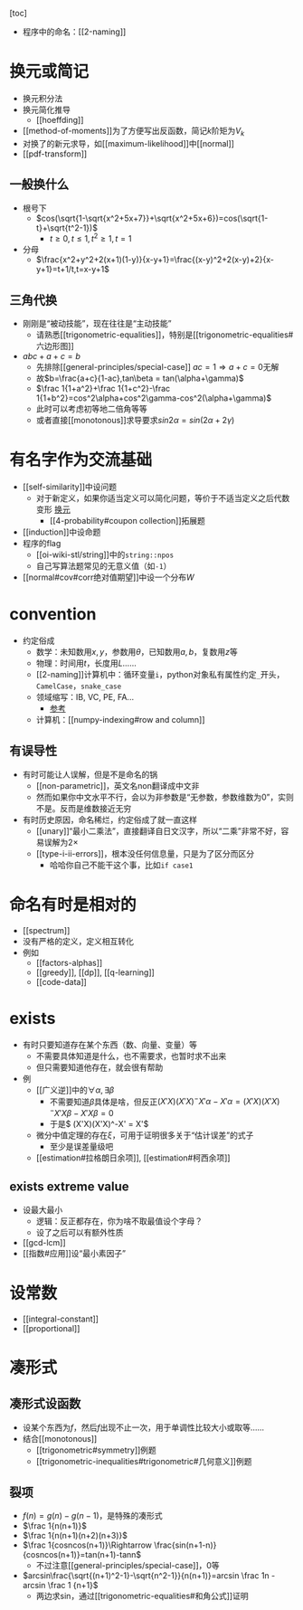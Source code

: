 [toc]
- 程序中的命名：[[2-naming]]
# 换元或简记
- 换元积分法
- 换元简化推导
  - [[hoeffding]]
- [[method-of-moments]]为了方便写出反函数，简记$k$阶矩为$V_k$
- 对换了的新元求导，如[[maximum-likelihood]]中[[normal]]
- [[pdf-transform]]
## 一般换什么
- 根号下
  - $cos(\sqrt{1-\sqrt{x^2+5x+7}}+\sqrt{x^2+5x+6})=cos(\sqrt{1-t}+\sqrt{t^2-1})$
    - $t\ge 0,t\le 1,t^2\ge 1,t=1$
- 分母
  - $\frac{x^2+y^2+2(x+1)(1-y)}{x-y+1}=\frac{(x-y)^2+2(x-y)+2}{x-y+1}=t+1/t,t=x-y+1$
## 三角代换
- 刚刚是“被动技能”，现在往往是“主动技能”
  - 请熟悉[[trigonometric-equalities]]，特别是[[trigonometric-equalities#六边形图]]
- $abc+a+c=b$
  - 先排除[[general-principles/special-case]] $ac=1\Rightarrow a+c=0$无解
  - 故$b=\frac{a+c}{1-ac},tan\beta = tan(\alpha+\gamma)$
  - $\frac 1{1+a^2}+\frac 1{1+c^2}-\frac 1{1+b^2}=cos^2\alpha+cos^2\gamma-cos^2(\alpha+\gamma)$
  - 此时可以考虑初等地二倍角等等
  - 或者直接[[monotonous]]求导要求$sin2\alpha=sin(2\alpha+2\gamma)$
# 有名字作为交流基础
- [[self-similarity]]中设问题
  - 对于新定义，如果你适当定义可以简化问题，等价于不适当定义之后代数变形 [换元](#换元或简记)
    - [[4-probability#coupon collection]]拓展题
- [[induction]]中设命题
- 程序的flag
  - [[oi-wiki-stl/string]]中的`string::npos`
  - 自己写算法题常见的无意义值（如`-1`）
- [[normal#cov#corr绝对值期望]]中设一个分布$W$
# convention
- 约定俗成
  - 数学：未知数用$x,y$，参数用$\theta$，已知数用$a,b$，复数用$z$等
  - 物理：时间用$t$，长度用$L$……
  - [[2-naming]]计算机中：循环变量`i`，python对象私有属性约定`_`开头，`CamelCase`，`snake_case`
  - 领域缩写：IB, VC, PE, FA...
    - [参考](https://zhuanlan.zhihu.com/p/42090782)
  - 计算机：[[numpy-indexing#row and column]]
## 有误导性
- 有时可能让人误解，但是不是命名的锅
  - [[non-parametric]]，英文名non翻译成中文非
  - 然而如果你中文水平不行，会以为非参数是“无参数，参数维数为0”，实则不是。反而是维数接近无穷
- 有时历史原因，命名稀烂，约定俗成了就一直这样
  - [[unary]]“最小二乘法”，直接翻译自日文汉字，所以“二乘”非常不好，容易误解为$2\times$
  - [[type-i-ii-errors]]，根本没任何信息量，只是为了区分而区分
    - 哈哈你自己不能干这个事，比如`if case1`
# 命名有时是相对的
- [[spectrum]]
- 没有严格的定义，定义相互转化
- 例如
  - [[factors-alphas]]
  - [[greedy]], [[dp]], [[q-learning]]
  - [[code-data]]
# exists
- 有时只要知道存在某个东西（数、向量、变量）等
  - 不需要具体知道是什么，也不需要求，也暂时求不出来
  - 但只需要知道他存在，就会很有帮助
- 例
  - [[广义逆]]中的$\forall \alpha, \exists \beta$
    - 不需要知道$\beta$具体是啥，但反正$(X'X)(X'X)^-X'\alpha - X'\alpha=(X'X)(X'X)^-X'X\beta - X'X\beta=0$
    - 于是$ (X'X)(X'X)^-X' = X'$
  - 微分中值定理的存在$\xi$，可用于证明很多关于“估计误差”的式子
    - 至少是误差量级吧
  - [[estimation#拉格朗日余项]], [[estimation#柯西余项]]
## exists extreme value
- 设最大最小
  - 逻辑：反正都存在，你为啥不取最值设个字母？
  - 设了之后可以有额外性质
- [[gcd-lcm]]
- [[指数#应用]]设“最小素因子”
# 设常数
- [[integral-constant]]
- [[proportional]]
# 凑形式
## 凑形式设函数
- 设某个东西为$f$，然后$f$出现不止一次，用于单调性比较大小或取等……
- 结合[[monotonous]]
  - [[trigonometric#symmetry]]例题
  - [[trigonometric-inequalities#trigonometric#几何意义]]例题
## 裂项
- $f(n)=g(n)-g(n-1)$，是特殊的凑形式
- $\frac 1{n(n+1)}$
- $\frac 1{n(n+1)(n+2)(n+3)}$
- $\frac 1{cosncos(n+1)}\Rightarrow \frac{sin(n+1-n)}{cosncos(n+1)}=tan(n+1)-tann$
  - 不过注意[[general-principles/special-case]]，0等
- $arcsin\frac{\sqrt{(n+1)^2-1}-\sqrt{n^2-1}}{n(n+1)}=arcsin \frac 1n - arcsin \frac 1 {n+1}$
  - 两边求sin，通过[[trigonometric-equalities#和角公式]]证明